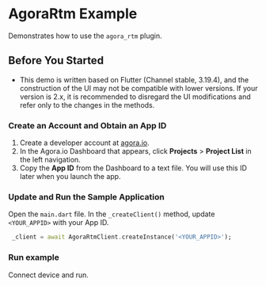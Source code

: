 # AgoraRtm Example

Demonstrates how to use the `agora_rtm` plugin.

## Before You Started
- This demo is written based on Flutter (Channel stable, 3.19.4), and the construction of the UI may not be compatible with lower versions. If your version is 2.x, it is recommended to disregard the UI modifications and refer only to the changes in the methods.
### Create an Account and Obtain an App ID

1. Create a developer account at [agora.io](https://dashboard.agora.io/signin/).
2. In the Agora.io Dashboard that appears, click **Projects** > **Project List** in the left navigation.
3. Copy the **App ID** from the Dashboard to a text file. You will use this ID later when you launch the app.

### Update and Run the Sample Application

Open the `main.dart` file. In the `_createClient()` method, update `<YOUR_APPID>` with your App ID.

```Dart
 _client = await AgoraRtmClient.createInstance('<YOUR_APPID>');
```

### Run example

Connect device and run.
